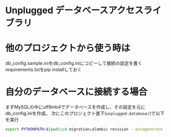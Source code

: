 # Unplugged データベースアクセスライブラリ

# 他のプロジェクトから使う時は
db_config.sample.iniをdb_config.iniにコピーして接続の設定を書く
requirements.txtをpip installしておく

# 自分のデータベースに接続する場合

まずMySQLの中にutf8mb4でデータベースを作成し、その設定を元にdb_config.iniを作成。
次にこのプロジェクト直下(`unplugged-database/`)で以下を実行
```bash
export PYTHONPATH=$(pwd);cd migration;alembic revision --autogenerate -m "update"&&alembic upgrade head;rm alembic/versions/*.py;cd ..
```
